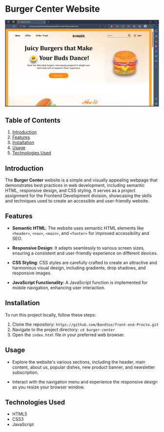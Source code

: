 # Burger Center Website

![Website Preview](screenshot.png)

## Table of Contents

1. [Introduction](#introduction)
2. [Features](#features)
3. [Installation](#installation)
4. [Usage](#usage)
5. [Technologies Used](#technologies-used)

## Introduction

The **Burger Center** website is a simple and visually appealing webpage that demonstrates best practices in web development, including semantic HTML, responsive design, and CSS styling. It serves as a project assignment for the Frontend Development division, showcasing the skills and techniques used to create an accessible and user-friendly website.

## Features

- **Semantic HTML**: The website uses semantic HTML elements like `<header>`, `<nav>`, `<main>`, and `<footer>` for improved accessibility and SEO.

- **Responsive Design**: It adapts seamlessly to various screen sizes, ensuring a consistent and user-friendly experience on different devices.

- **CSS Styling**: CSS styles are carefully crafted to create an attractive and harmonious visual design, including gradients, drop shadows, and responsive images.

- **JavaScript Functionality**: A JavaScript function is implemented for mobile navigation, enhancing user interaction.


## Installation

To run this project locally, follow these steps:

1. Clone the repository: `https://github.com/Bandtox/front-end-Procto.git`
2. Navigate to the project directory: `cd burger-center`
3. Open the `index.html` file in your preferred web browser.

## Usage

- Explore the website's various sections, including the header, main content, about us, popular dishes, new product banner, and newsletter subscription.

- Interact with the navigation menu and experience the responsive design as you resize your browser window.

## Technologies Used

- HTML5
- CSS3
- JavaScript

